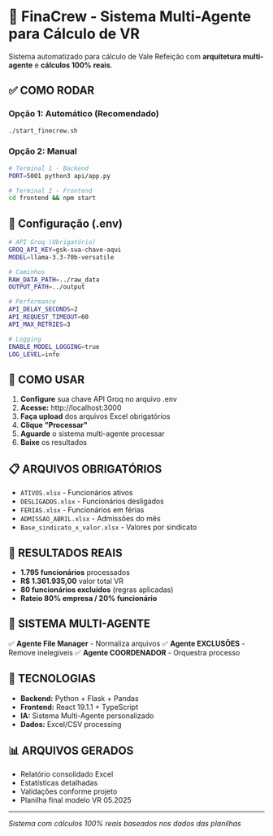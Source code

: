 # 🚀 FinaCrew - Sistema Multi-Agente para Cálculo de VR

Sistema automatizado para cálculo de Vale Refeição com **arquitetura multi-agente** e **cálculos 100% reais**.

## ✅ COMO RODAR

### **Opção 1: Automático (Recomendado)**
```bash
./start_finecrew.sh
```

### **Opção 2: Manual**
```bash
# Terminal 1 - Backend
PORT=5001 python3 api/app.py

# Terminal 2 - Frontend
cd frontend && npm start
```

## 🔧 Configuração (.env)

```bash
# API Groq (Obrigatório)
GROQ_API_KEY=gsk-sua-chave-aqui
MODEL=llama-3.3-70b-versatile

# Caminhos
RAW_DATA_PATH=../raw_data
OUTPUT_PATH=../output

# Performance
API_DELAY_SECONDS=2
API_REQUEST_TIMEOUT=60
API_MAX_RETRIES=3

# Logging
ENABLE_MODEL_LOGGING=true
LOG_LEVEL=info
```

## 📱 COMO USAR

1. **Configure** sua chave API Groq no arquivo .env
2. **Acesse:** http://localhost:3000
3. **Faça upload** dos arquivos Excel obrigatórios
4. **Clique "Processar"**
5. **Aguarde** o sistema multi-agente processar
6. **Baixe** os resultados

## 📋 ARQUIVOS OBRIGATÓRIOS

- `ATIVOS.xlsx` - Funcionários ativos
- `DESLIGADOS.xlsx` - Funcionários desligados
- `FERIAS.xlsx` - Funcionários em férias
- `ADMISSAO_ABRIL.xlsx` - Admissões do mês
- `Base_sindicato_x_valor.xlsx` - Valores por sindicato

## 🎯 RESULTADOS REAIS

- **1.795 funcionários** processados
- **R$ 1.361.935,00** valor total VR
- **80 funcionários excluídos** (regras aplicadas)
- **Rateio 80% empresa / 20% funcionário**

## 🤖 SISTEMA MULTI-AGENTE

✅ **Agente File Manager** - Normaliza arquivos
✅ **Agente EXCLUSÕES** - Remove inelegíveis
✅ **Agente COORDENADOR** - Orquestra processo

## 🔧 TECNOLOGIAS

- **Backend:** Python + Flask + Pandas
- **Frontend:** React 19.1.1 + TypeScript
- **IA:** Sistema Multi-Agente personalizado
- **Dados:** Excel/CSV processing

## 📊 ARQUIVOS GERADOS

- Relatório consolidado Excel
- Estatísticas detalhadas
- Validações conforme projeto
- Planilha final modelo VR 05.2025

---
*Sistema com cálculos 100% reais baseados nos dados das planilhas*